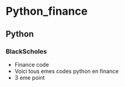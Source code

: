 # Python_finance
## Python
### BlackScholes
- Finance code
- Voici tous emes codes python en finance
- 3 eme point
